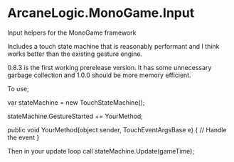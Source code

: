# ArcaneLogic.MonoGame.Input
Input helpers for the MonoGame framework


Includes a touch state machine that is reasonably performant and I think works better than the existing gesture engine.

0.8.3 is the first working prerelease version.  It has some unnecessary garbage collection and 1.0.0 should be more memory efficient.

To use;

var stateMachine = new TouchStateMachine();

stateMachine.GestureStarted += YourMethod;

public void YourMethod(object sender, TouchEventArgsBase e)
{
  // Handle the event
}

Then in your update loop call stateMachine.Update(gameTime);
